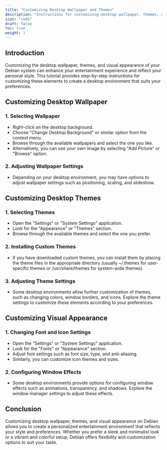 ```yaml
---
title: "Customizing Desktop Wallpaper and Themes"
description: "Instructions for customizing desktop wallpaper, themes, and visual appearance on Debian for personalized entertainment experiences."
icon: "code"
draft: false
toc: true
weight: 1
---
```


## Introduction

Customizing the desktop wallpaper, themes, and visual appearance of your Debian system can enhance your entertainment experience and reflect your personal style. This tutorial provides step-by-step instructions for customizing these elements to create a desktop environment that suits your preferences.

## Customizing Desktop Wallpaper

### 1. **Selecting Wallpaper**

   - Right-click on the desktop background.
   - Choose "Change Desktop Background" or similar option from the context menu.
   - Browse through the available wallpapers and select the one you like.
   - Alternatively, you can use your own image by selecting "Add Picture" or "Browse" option.

### 2. **Adjusting Wallpaper Settings**

   - Depending on your desktop environment, you may have options to adjust wallpaper settings such as positioning, scaling, and slideshow.

## Customizing Desktop Themes

### 1. **Selecting Themes**

   - Open the "Settings" or "System Settings" application.
   - Look for the "Appearance" or "Themes" section.
   - Browse through the available themes and select the one you prefer.

### 2. **Installing Custom Themes**

   - If you have downloaded custom themes, you can install them by placing the theme files in the appropriate directory (usually ~/.themes for user-specific themes or /usr/share/themes for system-wide themes).

### 3. **Adjusting Theme Settings**

   - Some desktop environments allow further customization of themes, such as changing colors, window borders, and icons. Explore the theme settings to customize these elements according to your preferences.

## Customizing Visual Appearance

### 1. **Changing Font and Icon Settings**

   - Open the "Settings" or "System Settings" application.
   - Look for the "Fonts" or "Appearance" section.
   - Adjust font settings such as font size, type, and anti-aliasing.
   - Similarly, you can customize icon themes and sizes.

### 2. **Configuring Window Effects**

   - Some desktop environments provide options for configuring window effects such as animations, transparency, and shadows. Explore the window manager settings to adjust these effects.

## Conclusion

Customizing desktop wallpaper, themes, and visual appearance on Debian allows you to create a personalized entertainment environment that reflects your style and preferences. Whether you prefer a sleek and minimalist look or a vibrant and colorful setup, Debian offers flexibility and customization options to suit your taste.
